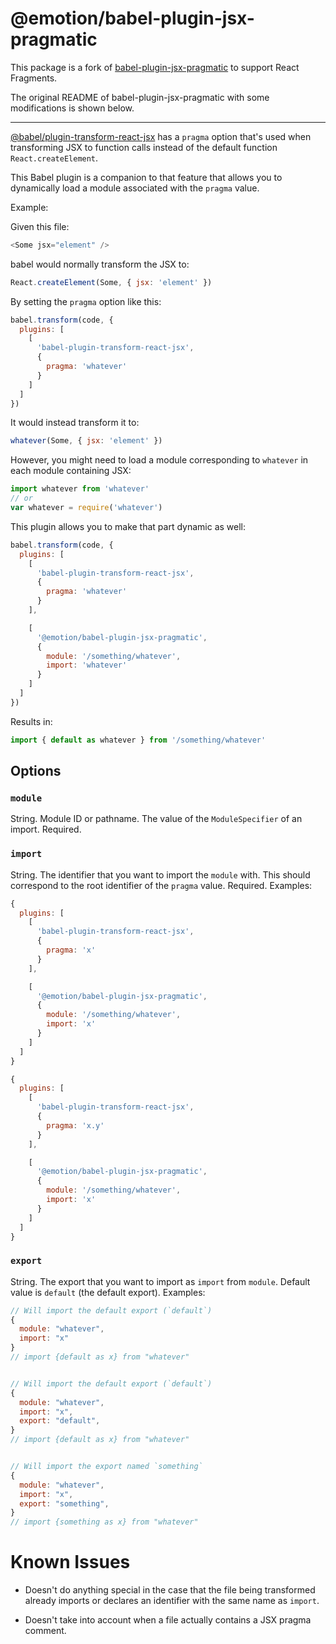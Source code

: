 # @emotion/babel-plugin-jsx-pragmatic

This package is a fork of [babel-plugin-jsx-pragmatic](https://github.com/jmm/babel-plugin-jsx-pragmatic) to support React Fragments.

The original README of babel-plugin-jsx-pragmatic with some modifications is shown below.

---

[@babel/plugin-transform-react-jsx](https://babeljs.io/docs/en/next/babel-plugin-transform-react-jsx.html) has a `pragma` option that's used when transforming JSX to function calls instead of the default function `React.createElement`.

This Babel plugin is a companion to that feature that allows you to dynamically load a module associated with the `pragma` value.

Example:

Given this file:

```js
<Some jsx="element" />
```

babel would normally transform the JSX to:

```js
React.createElement(Some, { jsx: 'element' })
```

By setting the `pragma` option like this:

```js
babel.transform(code, {
  plugins: [
    [
      'babel-plugin-transform-react-jsx',
      {
        pragma: 'whatever'
      }
    ]
  ]
})
```

It would instead transform it to:

```js
whatever(Some, { jsx: 'element' })
```

However, you might need to load a module corresponding to `whatever` in each module containing JSX:

```js
import whatever from 'whatever'
// or
var whatever = require('whatever')
```

This plugin allows you to make that part dynamic as well:

```js
babel.transform(code, {
  plugins: [
    [
      'babel-plugin-transform-react-jsx',
      {
        pragma: 'whatever'
      }
    ],

    [
      '@emotion/babel-plugin-jsx-pragmatic',
      {
        module: '/something/whatever',
        import: 'whatever'
      }
    ]
  ]
})
```

Results in:

```js
import { default as whatever } from '/something/whatever'
```

## Options

### `module`

String. Module ID or pathname. The value of the `ModuleSpecifier` of an import. Required.

### `import`

String. The identifier that you want to import the `module` with. This should correspond to the root identifier of the `pragma` value. Required. Examples:

```js
{
  plugins: [
    [
      'babel-plugin-transform-react-jsx',
      {
        pragma: 'x'
      }
    ],

    [
      '@emotion/babel-plugin-jsx-pragmatic',
      {
        module: '/something/whatever',
        import: 'x'
      }
    ]
  ]
}

{
  plugins: [
    [
      'babel-plugin-transform-react-jsx',
      {
        pragma: 'x.y'
      }
    ],

    [
      '@emotion/babel-plugin-jsx-pragmatic',
      {
        module: '/something/whatever',
        import: 'x'
      }
    ]
  ]
}
```

### `export`

String. The export that you want to import as `import` from `module`. Default value is `default` (the default export). Examples:

```js
// Will import the default export (`default`)
{
  module: "whatever",
  import: "x"
}
// import {default as x} from "whatever"


// Will import the default export (`default`)
{
  module: "whatever",
  import: "x",
  export: "default",
}
// import {default as x} from "whatever"


// Will import the export named `something`
{
  module: "whatever",
  import: "x",
  export: "something",
}
// import {something as x} from "whatever"
```

# Known Issues

- Doesn't do anything special in the case that the file being transformed
  already imports or declares an identifier with the same name as `import`.

- Doesn't take into account when a file actually contains a JSX pragma comment.
